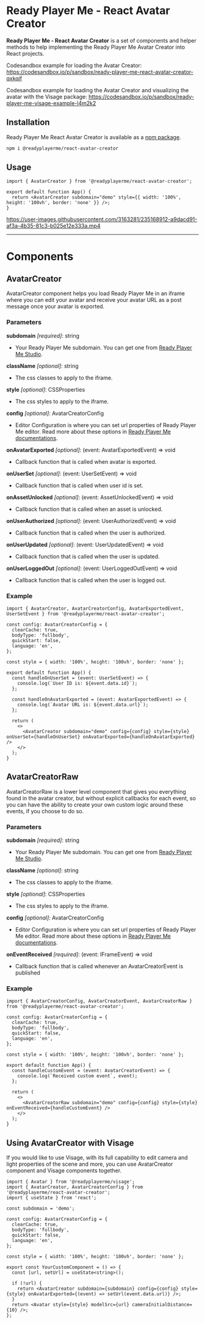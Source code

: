 # Ready Player Me - React Avatar Creator

**Ready Player Me - React Avatar Creator** is a set of components and helper methods to help implementing the Ready Player Me Avatar Creator into React projects.

Codesandbox example for loading the Avatar Creator: https://codesandbox.io/p/sandbox/ready-player-me-react-avatar-creator-qxkqjf

Codesandbox example for loading the Avatar Creator and visualizing the avatar with the Visage package: https://codesandbox.io/p/sandbox/ready-player-me-visage-example-l4m2k2

## Installation

Ready Player Me React Avatar Creator is available as a [npm package](https://www.npmjs.com/package/@readyplayerme/react-avatar-creator).

```bash
npm i @readyplayerme/react-avatar-creator
```

## Usage

```tsx
import { AvatarCreator } from '@readyplayerme/react-avatar-creator';

export default function App() {
  return <AvatarCreator subdomain="demo" style={{ width: '100%', height: '100vh', border: 'none' }} />;
}
```

https://user-images.githubusercontent.com/3163281/235168912-a9dacd91-af3a-4b35-81c3-b025e12e333a.mp4

---

# Components

## AvatarCreator

AvatarCreator component helps you load Ready Player Me in an iframe where you can edit your avatar and receive your avatar URL as a post message once your avatar is exported.

### Parameters

**subdomain** _[required]_: string

- Your Ready Player Me subdomain. You can get one from [Ready Player Me Studio](https://studio.readyplayer.me/).

**className** _[optional]_: string

- The css classes to apply to the iframe.

**style** _[optional]_: CSSProperties

- The css styles to apply to the iframe.

**config** _[optional]_: AvatarCreatorConfig

- Editor Configuration is where you can set url properties of Ready Player Me editor. Read more about these options in [Ready Player Me documentations](https://docs.readyplayer.me/ready-player-me/integration-guides/web-and-native-integration/avatar-creator-integration#configuration-1).

**onAvatarExported** _[optional]_: (event: AvatarExportedEvent) => void

- Callback function that is called when avatar is exported.

**onUserSet** _[optional]_: (event: UserSetEvent) => void

- Callback function that is called when user id is set.

**onAssetUnlocked** _[optional]_: (event: AssetUnlockedEvent) => void

- Callback function that is called when an asset is unlocked.

**onUserAuthorized** _[optional]_: (event: UserAuthorizedEvent) => void

- Callback function that is called when the user is authorized.

**onUserUpdated** _[optional]_: (event: UserUpdatedEvent) => void

- Callback function that is called when the user is updated.

**onUserLoggedOut** _[optional]_: (event: UserLoggedOutEvent) => void

- Callback function that is called when the user is logged out.

### Example

```tsx
import { AvatarCreator, AvatarCreatorConfig, AvatarExportedEvent, UserSetEvent } from '@readyplayerme/react-avatar-creator';

const config: AvatarCreatorConfig = {
  clearCache: true,
  bodyType: 'fullbody',
  quickStart: false,
  language: 'en',
};

const style = { width: '100%', height: '100vh', border: 'none' };

export default function App() {
  const handleOnUserSet = (event: UserSetEvent) => {
    console.log(`User ID is: ${event.data.id}`);
  };

  const handleOnAvatarExported = (event: AvatarExportedEvent) => {
    console.log(`Avatar URL is: ${event.data.url}`);
  };

  return (
    <>
      <AvatarCreator subdomain="demo" config={config} style={style} onUserSet={handleOnUserSet} onAvatarExported={handleOnAvatarExported} />
    </>
  );
}
```

## AvatarCreatorRaw

AvatarCreatorRaw is a lower level component that gives you everything found in the avatar creator, but without explicit callbacks for each event, so you can have the ability to create your own custom logic around these events, if you choose to do so.

### Parameters

**subdomain** _[required]_: string

- Your Ready Player Me subdomain. You can get one from [Ready Player Me Studio](https://studio.readyplayer.me/).

**className** _[optional]_: string

- The css classes to apply to the iframe.

**style** _[optional]_: CSSProperties

- The css styles to apply to the iframe.

**config** _[optional]_: AvatarCreatorConfig

- Editor Configuration is where you can set url properties of Ready Player Me editor. Read more about these options in [Ready Player Me documentations](https://docs.readyplayer.me/ready-player-me/integration-guides/web-and-native-integration/avatar-creator-integration#configuration-1).

**onEventReceived** _[required]_: (event: IFrameEvent<any>) => void

- Callback function that is called whenever an AvatarCreatorEvent is published

### Example

```tsx
import { AvatarCreatorConfig, AvatarCreatorEvent, AvatarCreatorRaw } from '@readyplayerme/react-avatar-creator';

const config: AvatarCreatorConfig = {
  clearCache: true,
  bodyType: 'fullbody',
  quickStart: false,
  language: 'en',
};

const style = { width: '100%', height: '100vh', border: 'none' };

export default function App() {
  const handleCustomEvent = (event: AvatarCreatorEvent) => {
    console.log(`Received custom event`, event);
  };

  return (
    <>
      <AvatarCreatorRaw subdomain="demo" config={config} style={style} onEventReceived={handleCustomEvent} />
    </>
  );
}
```

## Using AvatarCreator with Visage

If you would like to use Visage, with its full capability to edit camera and light properties of the scene and more, you can use AvatarCreator component and Visage components together.

```tsx
import { Avatar } from '@readyplayerme/visage';
import { AvatarCreator, AvatarCreatorConfig } from '@readyplayerme/react-avatar-creator';
import { useState } from 'react';

const subdomain = 'demo';

const config: AvatarCreatorConfig = {
  clearCache: true,
  bodyType: 'fullbody',
  quickStart: false,
  language: 'en',
};

const style = { width: '100%', height: '100vh', border: 'none' };

export const YourCustomComponent = () => {
  const [url, setUrl] = useState<string>();

  if (!url) {
    return <AvatarCreator subdomain={subdomain} config={config} style={style} onAvatarExported={(event) => setUrl(event.data.url)} />;
  }
  return <Avatar style={style} modelSrc={url} cameraInitialDistance={10} />;
};
```
